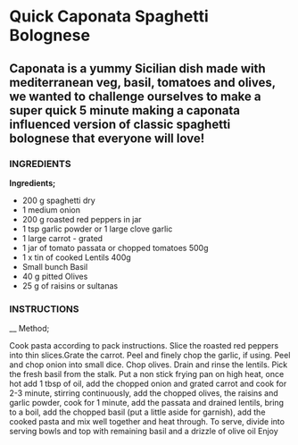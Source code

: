 # Quick Caponata Spaghetti Bolognese
## Caponata is a yummy Sicilian dish made with mediterranean veg, basil, tomatoes and olives, we wanted to challenge ourselves to make a super quick 5 minute making a caponata influenced version of classic spaghetti bolognese that everyone will love!


### INGREDIENTS
 
**Ingredients;**
 * 200 g spaghetti dry
 * 1 medium onion
 * 200 g roasted red peppers in jar
 * 1 tsp garlic powder or 1 large clove garlic
 * 1 large carrot - grated
 * 1 jar of tomato passata or chopped tomatoes 500g
 * 1 x tin of cooked Lentils 400g
 * Small bunch Basil
 * 40 g pitted Olives
 * 25 g of raisins or sultanas

### INSTRUCTIONS
 
__ Method; 

Cook pasta according to pack instructions.
Slice the roasted red peppers into thin slices.Grate the carrot. Peel and finely chop the garlic, if using. Peel and chop onion into small dice. Chop olives. Drain and rinse the lentils. Pick the fresh basil from the stalk.
Put a non stick frying pan on high heat, once hot add 1 tbsp of oil, add the chopped onion and grated carrot and cook for 2-3 minute, stirring continuously, add the chopped olives, the raisins and garlic powder, cook for 1 minute, add the passata and drained lentils, bring to a boil, add the chopped basil (put a little aside for garnish), add the cooked pasta and mix well together and heat through. To serve, divide into serving bowls and top with remaining basil and a drizzle of olive oil
Enjoy
